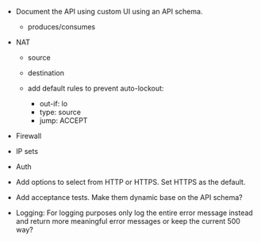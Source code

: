 - Document the API using custom UI using an API schema.
	- produces/consumes

- NAT
	- source
	- destination

	- add default rules to prevent auto-lockout:
		- out-if: lo
		- type: source
		- jump: ACCEPT

- Firewall

- IP sets

- Auth

- Add options to select from HTTP or HTTPS. Set HTTPS as the default.

- Add acceptance tests. Make them dynamic base on the API schema?

- Logging: For logging purposes only log the entire error message instead and return
 more meaningful error messages or keep the current 500 way?